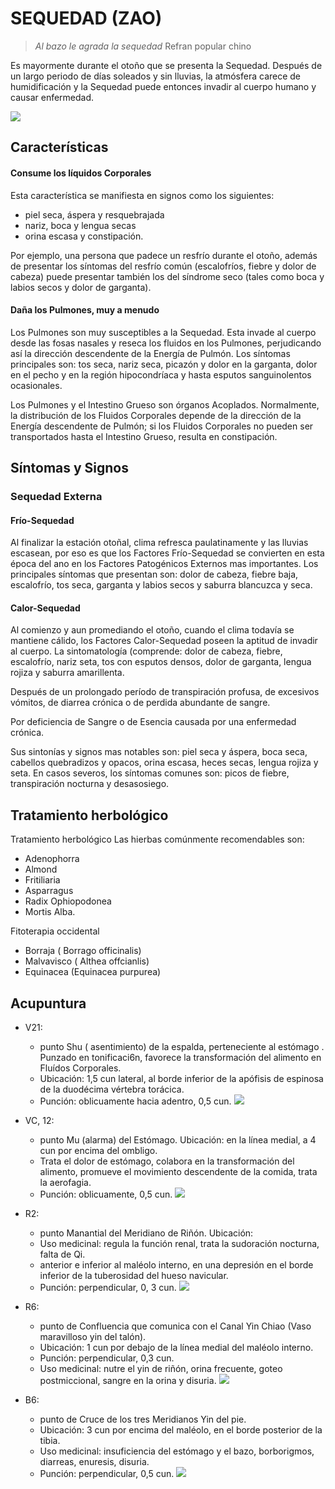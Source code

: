 # SEQUEDAD (ZAO)

> *Al bazo le agrada la sequedad*
 Refran popular chino


Es mayormente durante el otoño que se presenta la Sequedad. Después de
un largo periodo de días soleados y sin lluvias, la atmósfera carece de
humidificación y la Sequedad puede entonces invadir al cuerpo humano y
causar enfermedad.

![](14/1.png)

## Características

#### Consume los líquidos Corporales

Esta característica se manifiesta en signos como los siguientes:
- piel seca, áspera y resquebrajada
- nariz, boca y lengua secas
- orina escasa y constipación.

Por ejemplo, una persona que padece un resfrío durante el otoño,
además de presentar los síntomas del resfrío común (escalofríos, fiebre y
dolor de cabeza) puede presentar también los del síndrome seco (tales
como boca y labios secos y dolor de garganta).

#### Daña los Pulmones, muy a menudo
Los Pulmones son muy susceptibles a la Sequedad. Esta invade al
cuerpo desde las fosas nasales y reseca los fluidos en los Pulmones,
perjudicando así la dirección descendente de la Energía de Pulmón. Los
síntomas principales son: tos seca, nariz seca, picazón y dolor en la
garganta, dolor en el pecho y en la región hipocondríaca y hasta esputos
sanguinolentos ocasionales.

Los Pulmones y el Intestino Grueso son órganos Acoplados. Normalmente,
la distribución de los Fluidos Corporales depende de la dirección de
la Energía descendente de Pulmón; si los Fluidos Corporales no pueden
ser transportados hasta el Intestino Grueso, resulta en constipación.

## Síntomas y Signos

### Sequedad Externa

#### Frío-Sequedad

Al finalizar la estación otoñal, clima refresca paulatinamente y las lluvias
escasean, por eso es que los Factores Frío-Sequedad se convierten en esta
época del ano en los Factores Patogénicos Externos mas importantes. Los
principales síntomas que presentan son: dolor de cabeza, fiebre baja,
escalofrío, tos seca, garganta y labios secos y saburra blancuzca y seca.

#### Calor-Sequedad

Al comienzo y aun promediando el otoño, cuando el clima todavía se
mantiene cálido, los Factores Calor-Sequedad poseen la aptitud de invadir
al cuerpo. La sintomatología (comprende: dolor de cabeza, fiebre,
escalofrío, nariz seta, tos con esputos densos, dolor de garganta, lengua
rojiza y saburra amarillenta.

Después de un prolongado período de transpiración profusa, de
excesivos vómitos, de diarrea crónica o de perdida abundante de sangre.

Por deficiencia de Sangre o de Esencia causada por una enfermedad
crónica.

Sus sintonías y signos mas notables son: piel seca y áspera, boca
seca, cabellos quebradizos y opacos, orina escasa, heces secas, lengua
rojiza y seta. En casos severos, los síntomas comunes son: picos de fiebre,
transpiración nocturna y desasosiego.

## Tratamiento herbológico

Tratamiento herbológico
Las hierbas comúnmente recomendables son:
- Adenophorra
- Almond
- Fritiliaria
- Asparragus
- Radix Ophiopodonea
- Mortis Alba.

Fitoterapia occidental
- Borraja ( Borrago officinalis)
- Malvavisco ( Althea offcianlis)
- Equinacea (Equinacea purpurea)

## Acupuntura

- V21:
    - punto Shu ( asentimiento) de la espalda, perteneciente al estómago . Punzado en tonificaci6n, favorece la transformación del alimento en Fluídos Corporales.
    - Ubicación: 1,5 cun lateral, al borde inferior de la apófisis de espinosa de la duodécima vértebra torácica.
    - Punción: oblicuamente hacia adentro, 0,5 cun.
![](14/2.png)

- VC, 12:
    - punto Mu (alarma) del Estómago. Ubicación: en la línea medial, a 4 cun por encima del ombligo.
    - Trata el dolor de estómago, colabora en la transformación del alimento, promueve el movimiento descendente de la comida, trata la aerofagia.
    - Punción: oblicuamente, 0,5 cun.
![](14/3.png)

- R2:
    - punto Manantial del Meridiano de Riñón. Ubicación:
    - Uso medicinal: regula la función renal, trata la sudoración nocturna, falta de Qi.
    - anterior e inferior al maléolo interno, en una depresión en el borde inferior de la tuberosidad del hueso navicular.
    - Punción: perpendicular, 0, 3 cun.
![](14/4.png)

- R6:
    - punto de Confluencia que comunica con el Canal Yin Chiao (Vaso maravilloso yin del talón).
    -  Ubicación: 1 cun por debajo de la línea medial del maléolo interno.
    - Punción: perpendicular, 0,3 cun.
    - Uso medicinal: nutre el yin de riñón, orina frecuente, goteo postmiccional, sangre en la orina y disuria.
![](14/5.png)

- B6:
    - punto de Cruce de los tres Meridianos Yin del pie.
    - Ubicación: 3 cun por encima del maléolo, en el borde posterior de la tibia.
    - Uso medicinal: insuficiencia del estómago y el bazo, borborigmos, diarreas, enuresis, disuria.
    - Punción: perpendicular, 0,5 cun.
![](14/6.png)
